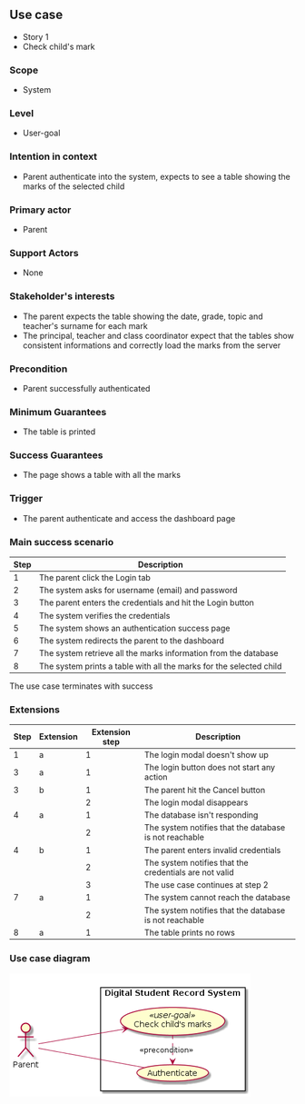 ## Use case
- Story 1
- Check child's mark
### Scope
- System
### Level
- User-goal
### Intention in context
- Parent authenticate into the system, expects to see a table showing the marks of the selected child
### Primary actor
- Parent
### Support Actors
- None
### Stakeholder's interests
- The parent expects the table showing the date, grade,  topic and teacher's surname for each mark
- The principal, teacher and class coordinator expect that the tables show consistent informations and correctly load the marks from the server
### Precondition
- Parent successfully authenticated
### Minimum Guarantees
- The table is printed
### Success Guarantees
- The page shows a table with all the marks
### Trigger
- The parent authenticate and access the dashboard page
### Main success scenario

|Step|Description|
|---|---|
|1|The parent click the Login tab|
|2|The system asks for username (email) and password|
|3|The parent enters the credentials and hit the Login button|
|4|The system verifies the credentials|
|5|The system shows an authentication success page|
|6|The system redirects the parent to the dashboard|
|7|The system retrieve all the marks information from the database|
|8|The system prints a table with all the marks for the selected child|

The use case terminates with success

### Extensions

|Step|Extension|Extension step|Description|
|---|---|---|---|
|1|a|1|The login modal doesn't show up|
|3|a|1|The login button does not start any action|
|3|b|1|The parent hit the Cancel button|
| | |2|The login modal disappears|
|4|a|1|The database isn't responding|
| | |2|The system notifies that the database is not reachable|
|4|b|1|The parent enters invalid credentials|
| | |2|The system notifies that the credentials are not valid|
| | |3| The use case continues at step 2|
|7|a|1|The system cannot reach the database|
| | |2|The system notifies that the database is not reachable|
|8|a|1|The table prints no rows|

### Use case diagram

![](story%231_use_case_diagram.png)



